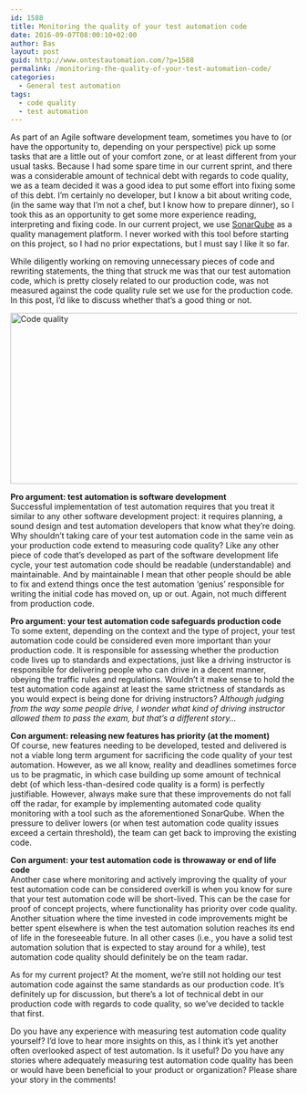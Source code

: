 ```yaml
---
id: 1588
title: Monitoring the quality of your test automation code
date: 2016-09-07T08:00:10+02:00
author: Bas
layout: post
guid: http://www.ontestautomation.com/?p=1588
permalink: /monitoring-the-quality-of-your-test-automation-code/
categories:
  - General test automation
tags:
  - code quality
  - test automation
---
```

As part of an Agile software development team, sometimes you have to (or have the opportunity to, depending on your perspective) pick up some tasks that are a little out of your comfort zone, or at least different from your usual tasks. Because I had some spare time in our current sprint, and there was a considerable amount of technical debt with regards to code quality, we as a team decided it was a good idea to put some effort into fixing some of this debt. I&#8217;m certainly no developer, but I know a bit about writing code, (in the same way that I&#8217;m not a chef, but I know how to prepare dinner), so I took this as an opportunity to get some more experience reading, interpreting and fixing code. In our current project, we use <a href="http://www.sonarqube.org" target="_blank">SonarQube</a> as a quality management platform. I never worked with this tool before starting on this project, so I had no prior expectations, but I must say I like it so far.

While diligently working on removing unnecessary pieces of code and rewriting statements, the thing that struck me was that our test automation code, which is pretty closely related to our production code, was not measured against the code quality rule set we use for the production code. In this post, I&#8217;d like to discuss whether that&#8217;s a good thing or not.

<a href="http://www.ontestautomation.com/?attachment_id=1590" rel="attachment wp-att-1590"><img src="http://www.ontestautomation.com/wp-content/uploads/2016/09/code_quality.png" alt="Code quality" width="602" height="300" class="aligncenter size-full wp-image-1590" srcset="https://www.ontestautomation.com/wp-content/uploads/2016/09/code_quality.png 602w, https://www.ontestautomation.com/wp-content/uploads/2016/09/code_quality-300x150.png 300w" sizes="(max-width: 602px) 100vw, 602px" /></a>

**Pro argument: test automation is software development**  
Successful implementation of test automation requires that you treat it similar to any other software development project: it requires planning, a sound design and test automation developers that know what they&#8217;re doing. Why shouldn&#8217;t taking care of your test automation code in the same vein as your production code extend to measuring code quality? Like any other piece of code that&#8217;s developed as part of the software development life cycle, your test automation code should be readable (understandable) and maintainable. And by maintainable I mean that other people should be able to fix and extend things once the test automation &#8216;genius&#8217; responsible for writing the initial code has moved on, up or out. Again, not much different from production code.

**Pro argument: your test automation code safeguards production code**  
To some extent, depending on the context and the type of project, your test automation code could be considered even more important than your production code. It is responsible for assessing whether the production code lives up to standards and expectations, just like a driving instructor is responsible for delivering people who can drive in a decent manner, obeying the traffic rules and regulations. Wouldn&#8217;t it make sense to hold the test automation code against at least the same strictness of standards as you would expect is being done for driving instructors? _Although judging from the way some people drive, I wonder what kind of driving instructor allowed them to pass the exam, but that&#8217;s a different story&#8230;_

**Con argument: releasing new features has priority (at the moment)**  
Of course, new features needing to be developed, tested and delivered is not a viable long term argument for sacrificing the code quality of your test automation. However, as we all know, reality and deadlines sometimes force us to be pragmatic, in which case building up some amount of technical debt (of which less-than-desired code quality is a form) is perfectly justifiable. However, always make sure that these improvements do not fall off the radar, for example by implementing automated code quality monitoring with a tool such as the aforementioned SonarQube. When the pressure to deliver lowers (or when test automation code quality issues exceed a certain threshold), the team can get back to improving the existing code.

**Con argument: your test automation code is throwaway or end of life code**  
Another case where monitoring and actively improving the quality of your test automation code can be considered overkill is when you know for sure that your test automation code will be short-lived. This can be the case for proof of concept projects, where functionality has priority over code quality. Another situation where the time invested in code improvements might be better spent elsewhere is when the test automation solution reaches its end of life in the foreseeable future. In all other cases (i.e., you have a solid test automation solution that is expected to stay around for a while), test automation code quality should definitely be on the team radar.

As for my current project? At the moment, we&#8217;re still not holding our test automation code against the same standards as our production code. It&#8217;s definitely up for discussion, but there&#8217;s a lot of technical debt in our production code with regards to code quality, so we&#8217;ve decided to tackle that first.

Do you have any experience with measuring test automation code quality yourself? I&#8217;d love to hear more insights on this, as I think it&#8217;s yet another often overlooked aspect of test automation. Is it useful? Do you have any stories where adequately measuring test automation code quality has been or would have been beneficial to your product or organization? Please share your story in the comments!